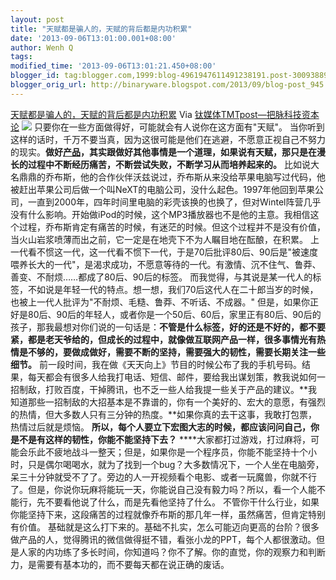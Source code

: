 ```yaml
---
layout: post
title: "天赋都是骗人的，天赋的背后都是内功积累"
date: '2013-09-06T13:01:00.001+08:00'
author: Wenh Q
tags:
modified_time: '2013-09-06T13:01:21.450+08:00'
blogger_id: tag:blogger.com,1999:blog-4961947611491238191.post-3009388955066507123
blogger_orig_url: http://binaryware.blogspot.com/2013/09/blog-post_945.html
---
```

[
天赋都是骗人的，天赋的背后都是内功积累](http://www.tmtpost.com/61521.html)
Via [钛媒体TMTpost—把脉科技资本论](http://www.tmtpost.com/)
[![](http://www.tmtpost.com/wp-content/uploads/2013/09/137837551959-400x259.jpg)](http://www.tmtpost.com/?attachment_id=61516)
只要你在一些方面做得好，可能就会有人说你在这方面有"天赋"。
当你听到这样的话时，千万不要当真，因为这很可能是他们在逃避，不愿意正视自己不努力的现实。**做好[产品](http://www.tmtpost.com/tag/%E4%BA%A7%E5%93%81 "查看 产品 中的全部文章")，其实跟做好其他事情是一个道理，如果说有天赋，那只是在漫长的过程中不断经历痛苦，不断尝试失败，不断学习从而培养起来的。**
比如说大名鼎鼎的乔布斯，他的合作伙伴沃兹说过，乔布斯从来没给苹果电脑写过代码，他被赶出苹果公司后做一个叫NeXT的电脑公司，没什么起色。1997年他回到苹果公司，一直到2000年，四年时间里电脑的彩壳该换的也换了，但对Wintel阵营几乎没有什么影响。开始做iPod的时候，这个MP3播放器也不是他的主意。我相信这个过程，乔布斯肯定有痛苦的时候，有迷茫的时候。但这个过程并不是没有价值，当火山岩浆喷薄而出之前，它一定是在地壳下不为人瞩目地在酝酿，在积累。
上一代看不惯这一代，这一代看不惯下一代，于是70后批评80后、90后是"被速度喂养长大的一代"，是渴求成功，不愿意等待的一代。有激情、沉不住气、鲁莽、善变、不耐烦……都成了80后、90后的标签。
而我觉得，与其说是某一代人的标签，不如说是年轻一代的特点。想一想，我们70后这代人在二十郎当岁的时候，也被上一代人批评为"不耐烦、毛糙、鲁莽、不听话、不成器。"
但是，如果你正好是80后、90后的年轻人，或者你是一个50后、60后，家里正有80后、90后的孩子，那我最想对你们说的一句话是：**不管是什么标签，好的还是不好的，都不要紧，都是老天爷给的，但成长的过程中，就像做互联网产品一样，很多事情光有热情是不够的，要做成做好，需要不断的坚持，需要强大的韧性，需要长期关注一些细节。**
前一段时间，我在做《天天向上》节目的时候公布了我的手机号码。结果，每天都会有很多人给我打电话、短信、邮件，要给我出谋划策，教我说如何一招制敌，打败百度，干掉腾讯，也不乏一些人给我提一些关于产品的建议。**我知道那些一招制敌的大招基本是不靠谱的，你有一个美好的、宏大的意愿，有强烈的热情，但大多数人只有三分钟的热度。**如果你真的去干这事，我敢打包票，热情过后就是烦恼。
**所以，每个人要立下宏图大志的时候，都应该问问自己，你是不是有这样的韧性，你能不能坚持下去？**
****大家都打过游戏，打过麻将，可能会乐此不疲地战斗一整天；但是，如果你是一个程序员，你能不能坚持十个小时，只是偶尔喝喝水，就为了找到一个bug？大多数情况下，一个人坐在电脑旁，呆三十分钟就受不了了。旁边的人一开视频看个电影、或者一玩魔兽，你就不行了。但是，你说你玩麻将能玩一天，你能说自己没有毅力吗？所以，看一个人能不能行，先不要看他说了什么，而是先看他坚持了什么。
不管你干什么行业，如果你能坚持下来，这段痛苦的过程就像乔布斯的那几年一样，虽然痛苦，但肯定特别有价值。
基础就是这么打下来的。基础不扎实，怎么可能迈向更高的台阶？很多做产品的人，觉得腾讯的微信做得挺不错，看张小龙的PPT，每个人都很激动。但是人家的内功练了多长时间，你知道吗？你不了解。你的直觉，你的观察力和判断力，是需要有基本功的，而不要每天都在说正确的废话。
